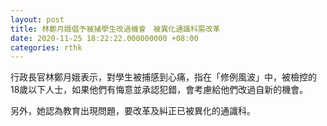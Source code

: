 ```yaml
---
layout: post
title: 林鄭月娥倡予被捕學生改過機會　被異化通識科需改革
date: 2020-11-25 18:22:22.000000000 +08:00
categories: rthk
---
```


行政長官林鄭月娥表示，對學生被捕感到心痛，指在「修例風波」中，被檢控的18歲以下人士，如果他們有悔意並承認犯錯，會考慮給他們改過自新的機會。

另外，她認為教育出現問題，要改革及糾正已被異化的通識科。
